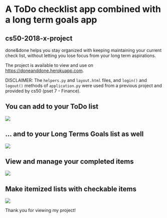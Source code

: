 # A ToDo checklist app combined with a long term goals app

## cs50-2018-x-project

done&done helps you stay organized with keeping maintaining your current check list, without letting you lose focus from your long term aspirations. 

The project is available to view and use on https://doneanddone.herokuapp.com.

DISCLAIMER: The `helpers.py` and `layout.html` files, and `login()` and `logout()` methods of `application.py` were used from a previous project and provided by cs50 (pset 7 - Finance).

## You can add to your ToDo list
![](Todos_Giphy.gif)

## ... and to your Long Terms Goals list as well
![](Goals_Giphy.gif)

## View and manage your completed items
![](Completed_Giphy.gif)

## Make itemized lists with checkable items
![](Lists_Giphy.gif)

Thank you for viewing my project!

